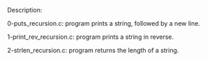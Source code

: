 Description:

0-puts_recursion.c: program prints a string, followed by a new line.

1-print_rev_recursion.c: program prints a string in reverse.

2-strlen_recursion.c: program returns the length of a string.

